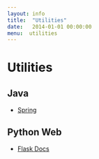 ```yaml
---
layout: info
title:  "Utilities"
date:   2014-01-01 00:00:00
menu:  utilities
---
```


Utilities
=================

## Java ##
* [Spring](http://spring.io/)

## Python Web ##
* [Flask Docs](http://flask.pocoo.org/docs/)

